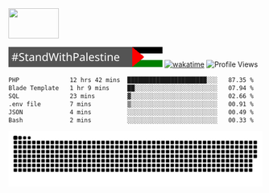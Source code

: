 <a href="#">
    <img src="https://media1.giphy.com/media/L0C3eo0XgklO7iqXRC/source.gif" width="100" height="60"/>
</a>

[![github](https://raw.githubusercontent.com/saedyousef/StandWithPalestine/main/badges/flat/StandWithPalestine.svg)](https://github.com/saedyousef/StandWithPalestine)
[![wakatime](https://wakatime.com/badge/user/03bf07e2-4c78-4826-8603-8922f0241061.svg)](https://wakatime.com/@03bf07e2-4c78-4826-8603-8922f0241061)
![Profile Views](https://visitor-badge.glitch.me/badge?page_id=saedyousef.saedyousef&left_color=grey&right_color=blue&left_text=👀+Profile+Views)


<!-- <img src="https://github-readme-stats.vercel.app/api?username=saedyousef&show_icons=true&count_private=true" width="100%" /> --> 

<!--START_SECTION:waka-->

```text
PHP              12 hrs 42 mins  ██████████████████████░░░   87.35 %
Blade Template   1 hr 9 mins     ██░░░░░░░░░░░░░░░░░░░░░░░   07.94 %
SQL              23 mins         ▓░░░░░░░░░░░░░░░░░░░░░░░░   02.66 %
.env file        7 mins          ▒░░░░░░░░░░░░░░░░░░░░░░░░   00.91 %
JSON             4 mins          ░░░░░░░░░░░░░░░░░░░░░░░░░   00.49 %
Bash             2 mins          ░░░░░░░░░░░░░░░░░░░░░░░░░   00.33 %
```

<!--END_SECTION:waka-->
    
![github contribution grid snake animation](https://raw.githubusercontent.com/saedyousef/saedyousef/output/github-contribution-grid-snake.svg)

<!-- <div align="center">
<a href='https://ko-fi.com/X8X4DZ9YG' target='_blank'><img height='36' style='display:flex;border:0px;height:36px;margin:auto;left:50%' src='https://cdn.ko-fi.com/cdn/kofi2.png?v=3' border='0' alt='Buy Me a Coffee at ko-fi.com' /></a>
</div> -->
